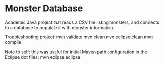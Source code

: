 # Monster Database

Academic Java project that reads a CSV file listing monsters,
and connects to a database to populate it with monster information.

Troubleshooting project:
mvn validate
mvn clean
mvn eclipse:clean
mvn compile


Note to self: this was useful for initial Maven path configuration in the Eclipse dot files:
mvn eclipse:eclipse

